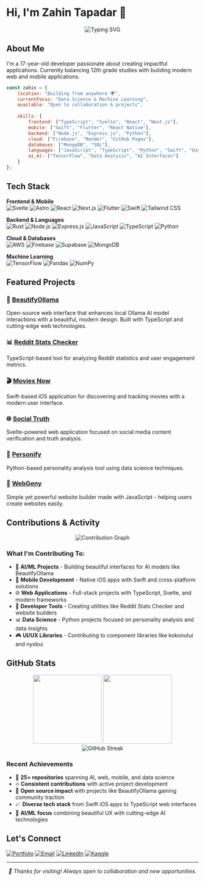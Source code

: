# Hi, I'm Zahin Tapadar 👋

<div align="center">
  <img src="https://readme-typing-svg.herokuapp.com?font=JetBrains+Mono&size=20&pause=1000&color=00D9FF&center=true&vCenter=true&width=600&lines=Full-Stack+Developer+%7C+12th+Grade+Student;Building+with+Next.js%2C+React%2C+%26+Flutter;Currently+Learning+Data+Science+%26+AI" alt="Typing SVG" />
</div>

## About Me

I'm a 17-year-old developer passionate about creating impactful applications. Currently balancing 12th grade studies with building modern web and mobile applications.

```javascript
const zahin = {
    location: "Building from anywhere 🌍",
    currentFocus: "Data Science & Machine Learning",
    available: "Open to collaboration & projects",
    
    skills: {
        frontend: ["TypeScript", "Svelte", "React", "Next.js"],
        mobile: ["Swift", "Flutter", "React Native"],
        backend: ["Node.js", "Express.js", "Python"],
        cloud: ["Firebase", "Render", "GitHub Pages"],
        databases: ["MongoDB", "SQL"],
        languages: ["JavaScript", "TypeScript", "Python", "Swift", "Dart"],
        ai_ml: ["TensorFlow", "Data Analysis", "AI Interfaces"]
    }
};
```

## Tech Stack

**Frontend & Mobile**  
![Svelte](https://img.shields.io/badge/Svelte-FF3E00?style=flat&logo=svelte&logoColor=white)
![Astro](https://img.shields.io/badge/Astro-FF5D01?style=flat&logo=astro&logoColor=white)
![React](https://img.shields.io/badge/React-61DAFB?style=flat&logo=react&logoColor=black)
![Next.js](https://img.shields.io/badge/Next.js-000000?style=flat&logo=next.js&logoColor=white)
![Flutter](https://img.shields.io/badge/Flutter-02569B?style=flat&logo=flutter&logoColor=white)
![Swift](https://img.shields.io/badge/Swift-FA7343?style=flat&logo=swift&logoColor=white)
![Tailwind CSS](https://img.shields.io/badge/Tailwind_CSS-38B2AC?style=flat&logo=tailwind-css&logoColor=white)

**Backend & Languages**  
![Rust](https://img.shields.io/badge/Rust-000000?style=flat&logo=rust&logoColor=white)
![Node.js](https://img.shields.io/badge/Node.js-339933?style=flat&logo=node.js&logoColor=white)
![Express.js](https://img.shields.io/badge/Express.js-000000?style=flat&logo=express&logoColor=white)
![JavaScript](https://img.shields.io/badge/JavaScript-F7DF1E?style=flat&logo=javascript&logoColor=black)
![TypeScript](https://img.shields.io/badge/TypeScript-3178C6?style=flat&logo=typescript&logoColor=white)
![Python](https://img.shields.io/badge/Python-3776AB?style=flat&logo=python&logoColor=white)

**Cloud & Databases**  
![AWS](https://img.shields.io/badge/AWS-232F3E?style=flat&logo=amazon-aws&logoColor=white)
![Firebase](https://img.shields.io/badge/Firebase-FFCA28?style=flat&logo=firebase&logoColor=black)
![Supabase](https://img.shields.io/badge/Supabase-3ECF8E?style=flat&logo=supabase&logoColor=white)
![MongoDB](https://img.shields.io/badge/MongoDB-47A248?style=flat&logo=mongodb&logoColor=white)

**Machine Learning**  
![TensorFlow](https://img.shields.io/badge/TensorFlow-FF6F00?style=flat&logo=tensorflow&logoColor=white)
![Pandas](https://img.shields.io/badge/Pandas-150458?style=flat&logo=pandas&logoColor=white)
![NumPy](https://img.shields.io/badge/NumPy-013243?style=flat&logo=numpy&logoColor=white)

## Featured Projects

### 🤖 [BeautifyOllama](https://github.com/falkon2/BeautifyOllama)
Open-source web interface that enhances local Ollama AI model interactions with a beautiful, modern design. Built with TypeScript and cutting-edge web technologies.

### 📊 [Reddit Stats Checker](https://github.com/falkon2/redditstatschecker)
TypeScript-based tool for analyzing Reddit statistics and user engagement metrics.

### 🎬 [Movies Now](https://github.com/falkon2/Movies-Now)
Swift-based iOS application for discovering and tracking movies with a modern user interface.

### 🌐 [Social Truth](https://github.com/falkon2/Social-Truth)
Svelte-powered web application focused on social media content verification and truth analysis.

### 🎯 [Personify](https://github.com/falkon2/personify)
Python-based personality analysis tool using data science techniques.

### 🧮 [WebGeny](https://github.com/falkon2/WebGeny)
Simple yet powerful website builder made with JavaScript - helping users create websites easily.

## Contributions & Activity

<div align="center">
  <img src="https://github-readme-activity-graph.vercel.app/graph?username=falkon2&theme=github-compact&hide_border=true&area=true&custom_title=Contribution%20Activity" alt="Contribution Graph" />
</div>

### What I'm Contributing To:
- 🤖 **AI/ML Projects** - Building beautiful interfaces for AI models like BeautifyOllama
- 📱 **Mobile Development** - Native iOS apps with Swift and cross-platform solutions
- 🌐 **Web Applications** - Full-stack projects with TypeScript, Svelte, and modern frameworks
- 🔧 **Developer Tools** - Creating utilities like Reddit Stats Checker and website builders
- 📊 **Data Science** - Python projects focused on personality analysis and data insights
- 🎮 **UI/UX Libraries** - Contributing to component libraries like kokonutui and nyxbui

## GitHub Stats

<div align="center">
  <img height="180em" src="https://github-readme-stats.vercel.app/api?username=falkon2&show_icons=true&theme=dark&hide_border=true&count_private=true&include_all_commits=true" />
  <img height="180em" src="https://github-readme-stats.vercel.app/api/top-langs/?username=falkon2&layout=compact&theme=dark&hide_border=true&langs_count=8" />
</div>

<div align="center">
  <img src="https://github-readme-streak-stats.herokuapp.com/?user=falkon2&theme=dark&hide_border=true" alt="GitHub Streak" />
</div>

### Recent Achievements
- 🤖 **25+ repositories** spanning AI, web, mobile, and data science
- 🔥 **Consistent contributions** with active project development
- 🌟 **Open source impact** with projects like BeautifyOllama gaining community traction
- 📈 **Diverse tech stack** from Swift iOS apps to TypeScript web interfaces
- 🎯 **AI/ML focus** combining beautiful UX with cutting-edge AI technologies

## Let's Connect

[![Portfolio](https://img.shields.io/badge/Portfolio-zahintapadar.me-00ff88?style=flat&logo=google-chrome&logoColor=black)](https://zahintapadar.me/)
[![Email](https://img.shields.io/badge/Email-eufalkon@gmail.com-EA4335?style=flat&logo=gmail&logoColor=white)](mailto:eufalkon@gmail.com)
[![LinkedIn](https://img.shields.io/badge/LinkedIn-Zahin_Tapadar-0A66C2?style=flat&logo=linkedin&logoColor=white)](https://www.linkedin.com/in/zahin-tapadar-524640243/)
[![Kaggle](https://img.shields.io/badge/Kaggle-Data_Science-20BEFF?style=flat&logo=kaggle&logoColor=white)](https://www.kaggle.com/zahinahmedtapadar)

---

<div align="center">
  <i>💜 Thanks for visiting! Always open to collaboration and new opportunities.</i>
</div>

